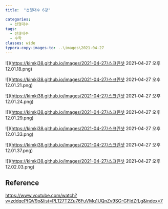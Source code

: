 ```yaml
---
title:  "선형대수 6강"

categories:
  - 선형대수
tags:
  - 선형대수
  - 수학
classes: wide
typora-copy-images-to: ..\images\2021-04-27
---
```


![](https://kimkj38.github.io/images/2021-04-27/스크린샷 2021-04-27 오후 12.01.18.png)

![](https://kimkj38.github.io/images/2021-04-27/스크린샷 2021-04-27 오후 12.01.21.png)

![](https://kimkj38.github.io/images/2021-04-27/스크린샷 2021-04-27 오후 12.01.24.png)

![](https://kimkj38.github.io/images/2021-04-27/스크린샷 2021-04-27 오후 12.01.29.png)

![](https://kimkj38.github.io/images/2021-04-27/스크린샷 2021-04-27 오후 12.01.33.png)

![](https://kimkj38.github.io/images/2021-04-27/스크린샷 2021-04-27 오후 12.01.37.png)

![](https://kimkj38.github.io/images/2021-04-27/스크린샷 2021-04-27 오후 12.02.03.png)


## Reference
<https://www.youtube.com/watch?v=zddqePfQV9o&list=PL127T2Zu76FuVMq1UQnZv9SG-GFIdZfLg&index=7>
